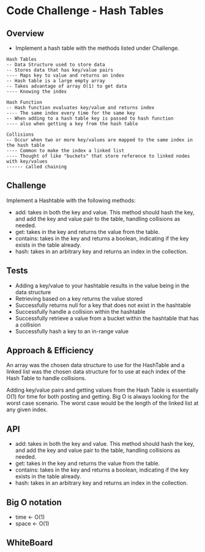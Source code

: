 # Code Challenge - Hash Tables
## Overview 

* Implement a hash table with the methods listed under Challenge.

```
Hash Tables
-- Data Structure used to store data
-- Stores data that has key/value pairs
---- Maps key to value and returns an index
-- Hash table is a large empty array
-- Takes advantage of array O(1) to get data
---- Knowing the index

Hash Function
-- Hash function evaluates key/value and returns index
---- The same index every time for the same key
-- When adding to a hash table key is passed to hash function
---- also when getting a key from the hash table

Collisions
-- Occur when two or more key/values are mapped to the same index in the hash table
---- Common to make the index a linked list
---- Thought of like "buckets" that store reference to linked nodes with key/values
------ called chaining
```

## Challenge
Implement a Hashtable with the following methods:

- add: takes in both the key and value. This method should hash the key, and add the key and value pair to the table, handling collisions as needed.
- get: takes in the key and returns the value from the table.
- contains: takes in the key and returns a boolean, indicating if the key exists in the table already.
- hash: takes in an arbitrary key and returns an index in the collection.

## Tests

- Adding a key/value to your hashtable results in the value being in the data structure
- Retrieving based on a key returns the value stored
- Successfully returns null for a key that does not exist in the hashtable
- Successfully handle a collision within the hashtable
- Successfully retrieve a value from a bucket within the hashtable that has a collision
- Successfully hash a key to an in-range value

## Approach & Efficiency

An array was the chosen data structure to use for the HashTable and a linked list was the chosen data structure for to use at each index of the Hash Table to handle collisions.

Adding key/value pairs and getting values from the Hash Table is essentially O(1) for time for both posting and getting. Big O is always looking for the worst case scenario. The worst case would be the length of the linked list at any given index.

## API

- add: takes in both the key and value. This method should hash the key, and add the key and value pair to the table, handling collisions as needed.
- get: takes in the key and returns the value from the table.
- contains: takes in the key and returns a boolean, indicating if the key exists in the table already.
- hash: takes in an arbitrary key and returns an index in the collection.


## Big O notation

- time <- O(1)
- space <- O(1)

## WhiteBoard

 



